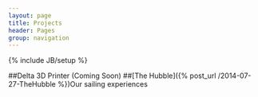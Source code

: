 ```yaml
---
layout: page
title: Projects
header: Pages
group: navigation
---
```

{% include JB/setup %}

<!---##[StarStuff-2093](http://starstuff-2093.herokuapp.com/)-->
##Delta 3D Printer (Coming Soon)
##[The Hubble]({% post_url /2014-07-27-TheHubble %})Our sailing experiences


<!---
<h2>Current Projects</h2>
<ul>
{% assign projects_list = site.projects %}
{% include JB/pages_list %}
</ul>
-->